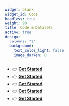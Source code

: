 ```yaml
---
widget: blank
widget_id: Code
headless: true
weight: 90
title: Code & Datasets
active: true
design:
  columns: "2"
  background:
    text_color_light: false
    image_darken: 0
---
```

- 👉 [**Get Started**](https://wowchemy.com/docs/install/)
- 👉 [**Get Started**](https://wowchemy.com/docs/install/)
- 👉 [**Get Started**](https://wowchemy.com/docs/install/)
- 👉 [**Get Started**](https://wowchemy.com/docs/install/)
- 👉 [**Get Started**](https://wowchemy.com/docs/install/)